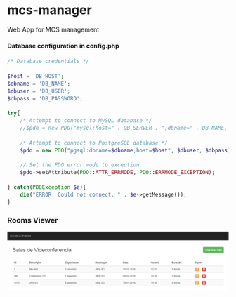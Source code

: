 # mcs-manager
Web App for MCS management

#### Database configuration in config.php ####

```php
/* Database credentials */

$host = 'DB_HOST';
$dbname = 'DB_NAME';
$dbuser = 'DB_USER';
$dbpass = 'DB_PASSWORD';

try{
    /* Attempt to connect to MySQL database */
    //$pdo = new PDO("mysql:host=" . DB_SERVER . ";dbname=" . DB_NAME, DB_USERNAME, DB_PASSWORD);

    /* Attempt to connect to PostgreSQL database */
    $pdo = new PDO("pgsql:dbname=$dbname;host=$host", $dbuser, $dbpass) or die("error") ;
    
    // Set the PDO error mode to exception
    $pdo->setAttribute(PDO::ATTR_ERRMODE, PDO::ERRMODE_EXCEPTION);

} catch(PDOException $e){
    die("ERROR: Could not connect. " . $e->getMessage());
}
```


### Rooms Viewer ###

![alt text](images/tests.PNG "Rooms viewer")
